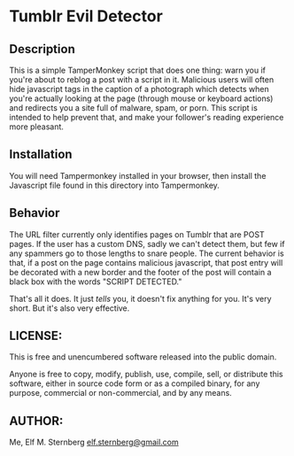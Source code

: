 # Tumblr Evil Detector

## Description

This is a simple TamperMonkey script that does one thing: warn you if
you're about to reblog a post with a script in it.  Malicious users will
often hide javascript tags in the caption of a photograph which detects
when you're actually looking at the page (through mouse or keyboard
actions) and redirects you a site full of malware, spam, or porn.  This
script is intended to help prevent that, and make your follower's
reading experience more pleasant.

## Installation

You will need Tampermonkey installed in your browser, then install the
Javascript file found in this directory into Tampermonkey.

## Behavior

The URL filter currently only identifies pages on Tumblr that are POST
pages.  If the user has a custom DNS, sadly we can't detect them, but
few if any spammers go to those lengths to snare people.  The current
behavior is that, if a post on the page contains malicious javascript,
that post entry will be decorated with a new border and the footer of
the post will contain a black box with the words "SCRIPT DETECTED."

That's all it does.  It just *tells* you, it doesn't fix anything for
you.  It's very short.  But it's also very effective.

## LICENSE:

This is free and unencumbered software released into the public domain.

Anyone is free to copy, modify, publish, use, compile, sell, or
distribute this software, either in source code form or as a compiled
binary, for any purpose, commercial or non-commercial, and by any
means.

## AUTHOR:

Me, Elf M. Sternberg <elf.sternberg@gmail.com>
